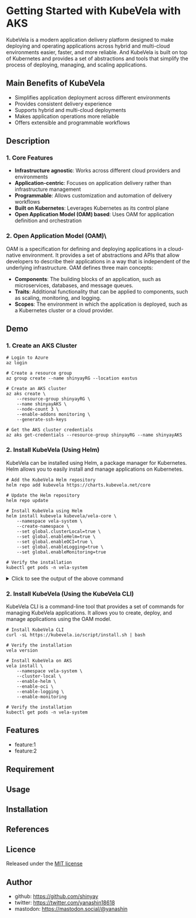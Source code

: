 # Getting Started with KubeVela with AKS

KubeVela is a modern application delivery platform designed to make deploying and operating applications across hybrid and multi-cloud environments easier, faster, and more reliable.
And KubeVela is built on top of Kubernetes and provides a set of abstractions and tools that simplify the process of deploying, managing, and scaling applications.

## Main Benefits of KubeVela
- Simplifies application deployment across different environments
- Provides consistent delivery experience
- Supports hybrid and multi-cloud deployments
- Makes application operations more reliable
- Offers extensible and programmable workflows

## Description

### 1. Core Features

- **Infrastructure agnostic**: Works across different cloud providers and environments
- **Application-centric**: Focuses on application delivery rather than infrastructure management
- **Programmable**: Allows customization and automation of delivery workflows
- **Built on Kubernetes**: Leverages Kubernetes as its control plane
- **Open Application Model (OAM) based**: Uses OAM for application definition and orchestration

### 2. Open Application Model (OAM)\
OAM is a specification for defining and deploying applications in a cloud-native environment. It provides a set of abstractions and APIs that allow developers to describe their applications in a way that is independent of the underlying infrastructure.
OAM defines three main concepts:
- **Components**: The building blocks of an application, such as microservices, databases, and message queues.
- **Traits**: Additional functionality that can be applied to components, such as scaling, monitoring, and logging.
- **Scopes**: The environment in which the application is deployed, such as a Kubernetes cluster or a cloud provider.

## Demo

### 1. Create an AKS Cluster

```fish
# Login to Azure
az login

# Create a resource group
az group create --name shinyayRG --location eastus

# Create an AKS cluster
az aks create \
    --resource-group shinyayRG \
    --name shinyayAKS \
    --node-count 3 \
    --enable-addons monitoring \
    --generate-ssh-keys

# Get the AKS cluster credentials
az aks get-credentials --resource-group shinyayRG --name shinyayAKS
```

### 2. Install KubeVela (Using Helm)
KubeVela can be installed using Helm, a package manager for Kubernetes. Helm allows you to easily install and manage applications on Kubernetes.

```fish
# Add the KubeVela Helm repository
helm repo add kubevela https://charts.kubevela.net/core

# Update the Helm repository
helm repo update

# Install KubeVela using Helm
helm install kubevela kubevela/vela-core \
    --namespace vela-system \
    --create-namespace \
    --set global.clusterLocal=true \
    --set global.enableHelm=true \
    --set global.enableOCI=true \
    --set global.enableLogging=true \
    --set global.enableMonitoring=true

# Verify the installation
kubectl get pods -n vela-system
```

<details>
<summary>Click to see the output of the above command</summary>

```text
NAME: kubevela
LAST DEPLOYED: Mon Feb 24 22:45:04 2025
NAMESPACE: vela-system
STATUS: deployed
REVISION: 1
NOTES:
Welcome to use the KubeVela! Enjoy your shipping application journey!

                                   ,
                                   //,
                                   ////
                               ./  /////*
                             ,///  ///////
                           ./////  ////////
                          ///////  /////////
                         ////////  //////////
                       ,/////////  ///////////
                      ,//////////  ///////////.
                     .///////////  ////////////
                     ////////////  ////////////.
                    *////////////  ////////////*
       #@@@@@@@@@@@*     ..,,***/  /////////////
        /@@@@@@@@@@@#
         *@@@@@@@@@@@@@@@@@@@@@@@@@@@@@@@@@@@@@@@&
          .@@@@@@@@@@@@@@@@@@@@@@@@@@@@@@@@@@@@@.

              @@@@@@@@@@@@@@@@@@@@@@@@@@@@@
                .&@@@*    *@@@&    ,@@@&.

       _  __       _          __     __     _
      | |/ /_   _ | |__    ___\ \   / /___ | |  __ _
      | ' /| | | || '_ \  / _ \\ \ / // _ \| | / _` |
      | . \| |_| || |_) ||  __/ \ V /|  __/| || (_| |
      |_|\_\\__,_||_.__/  \___|  \_/  \___||_| \__,_|


You can refer to https://kubevela.io for more details.
```
</details>


### 2. Install KubeVela (Using the KubeVela CLI)
KubeVela CLI is a command-line tool that provides a set of commands for managing KubeVela applications. It allows you to create, deploy, and manage applications using the OAM model.

```fish
# Install KubeVela CLI
curl -sL https://kubevela.io/script/install.sh | bash

# Verify the installation
vela version

# Install KubeVela on AKS
vela install \
    --namespace vela-system \
    --cluster-local \
    --enable-helm \
    --enable-oci \
    --enable-logging \
    --enable-monitoring

# Verify the installation
kubectl get pods -n vela-system
```

## Features

- feature:1
- feature:2

## Requirement

## Usage

## Installation

## References

## Licence

Released under the [MIT license](https://gist.githubusercontent.com/shinyay/56e54ee4c0e22db8211e05e70a63247e/raw/f3ac65a05ed8c8ea70b653875ccac0c6dbc10ba1/LICENSE)

## Author

- github: <https://github.com/shinyay>
- twitter: <https://twitter.com/yanashin18618>
- mastodon: <https://mastodon.social/@yanashin>
